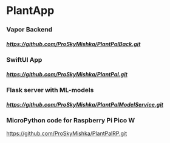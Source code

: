 # PlantApp
### Vapor Backend
##### https://github.com/ProSkyMishka/PlantPalBack.git
### SwiftUI App
##### https://github.com/ProSkyMishka/PlantPal.git
### Flask server with ML-models
##### https://github.com/ProSkyMishka/PlantPalModelService.git
### MicroPython code for Raspberry Pi Pico W
https://github.com/ProSkyMishka/PlantPalRP.git
